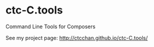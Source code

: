 # ctc-C.tools
Command Line Tools for Composers

See my project page: <http://ctcchan.github.io/ctc-C.tools/>
